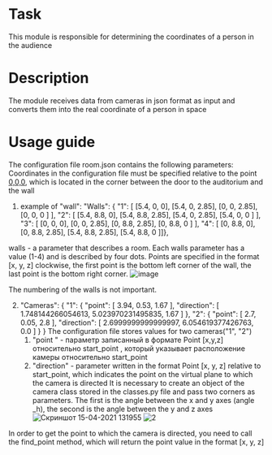 # Task
This module is responsible for determining the coordinates of a person in the audience
# Description
The module receives data from cameras in json format as input and converts them into the real coordinate of a person in space
# Usage guide
The configuration file room.json contains the following parameters:
Сoordinates in the configuration file must be specified relative to the point [0,0,0](start_point), which is located in the corner between the door to the auditorium and the wall
1) example of "wall":
  "Walls": {
		"1": [
			[5.4, 0, 0],
			[5.4, 0, 2.85],
			[0, 0, 2.85],
			[0, 0, 0 ]
		],
		"2": [
			[5.4, 8.8, 0],
			[5.4, 8.8, 2.85],
			[5.4, 0, 2.85],
			[5.4, 0, 0 ]
		],
		"3": [
			[0, 0, 0],
			[0, 0, 2.85],
			[0, 8.8, 2.85],
			[0, 8.8, 0 ]
		],
		"4": [
			[0, 8.8, 0],
			[0, 8.8, 2.85],
			[5.4, 8.8, 2.85],
			[5.4, 8.8, 0 ]]},
  
walls - a parameter that describes a room. Each walls parameter has a value (1-4) and is described by four dots. Points are specified in the format [x, y, z] clockwise, the first point is the bottom left corner of the wall, the last point is the bottom right corner.
![image](https://user-images.githubusercontent.com/56771735/114852858-d87edc00-9deb-11eb-81ef-c1c2fa27bc7f.png)



The numbering of the walls is not important. 


2) "Cameras": {
		"1": {
			"point": [
				3.94,
				0.53,
				1.67
			],
			"direction": [
				1.748144266054613,
				5.023970231495835,
				1.67
			]
		},
		"2": {
			"point": [
				2.7,
				0.05,
				2.8
			],
			"direction": [
				2.6999999999999997,
				6.054619377426763,
				0.0
			]
		}
	}
The configuration file stores values for two cameras("1", "2")
	1) "point " - параметр записанный в формате Point [x,y,z] относительно start_point , который указывает расположение камеры относительно start_point  
	2) "direction" - parameter written in the format Point [x, y, z] relative to start_point, which indicates the point on the virtual plane to which the camera is directed
It is necessary to create an object of the camera class stored in the classes.py file and pass two corners as parameters. The first is the angle between the x and y axes (angle _h), the second is the angle between the y and z axes
![Скриншот 15-04-2021 131955](https://user-images.githubusercontent.com/56771735/114854531-96569a00-9ded-11eb-8435-913f831abb80.png)
![2](https://user-images.githubusercontent.com/56771735/114854538-98205d80-9ded-11eb-896c-0c9a565853bf.png)


In order to get the point to which the camera is directed, you need to call the find_point method, which will return the point value in the format [x, y, z]
